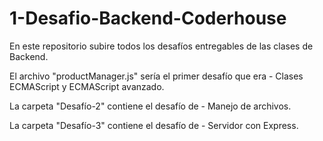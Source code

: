 # 1-Desafio-Backend-Coderhouse
 En este repositorio subire todos los desafíos entregables de las clases de Backend.

 El archivo "productManager.js" sería el primer desafío que era - Clases ECMAScript y ECMAScript avanzado.

 La carpeta "Desafío-2" contiene el desafío de - Manejo de archivos. 

 La carpeta "Desafío-3" contiene el desafío de - Servidor con Express.
